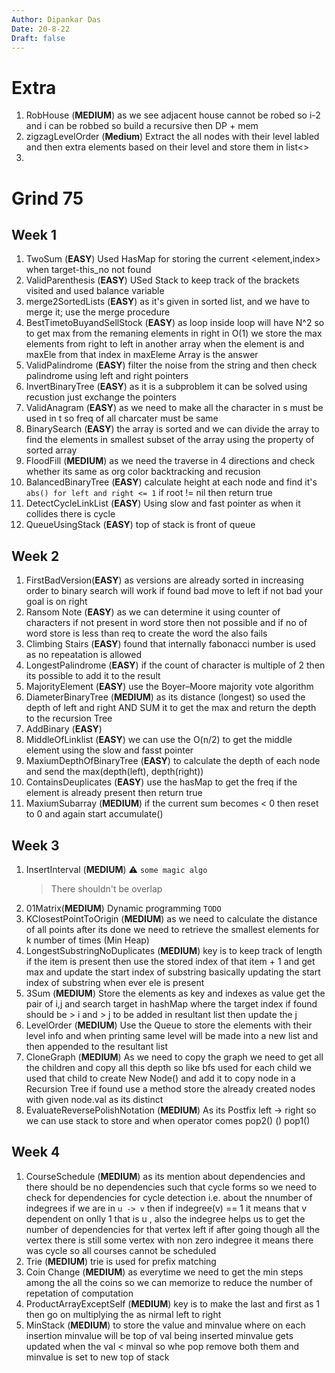 ```yaml
---
Author: Dipankar Das
Date: 20-8-22
Draft: false
---
```


# Extra

1. RobHouse (**MEDIUM**) as we see adjacent house cannot be robed so i-2 and i can be robbed so build a recursive then DP + mem
2. zigzagLevelOrder (**Medium**) Extract the all nodes with their level labled and then extra elements based on their level and store them in list<>
3. 

# Grind 75

## Week 1

1. TwoSum (**EASY**) Used HasMap for storing the current <element,index> when target-this_no not found
2. ValidParenthesis (**EASY**) USed Stack to keep track of the brackets visited and used balance variable
3. merge2SortedLists (**EASY**) as it's given in sorted list, and we have to merge it; use the merge procedure
4. BestTimetoBuyandSellStock (**EASY**) as loop inside loop will have N^2 so to get max from the remaning elements in right in O(1)
            we store the max elements from right to left in another array when the element is and maxEle from that index in maxEleme Array is the answer
5. ValidPalindrome (**EASY**) filter the noise from the string and then check palindrome using left and right pointers
6. InvertBinaryTree (**EASY**) as it is a subproblem it can be solved using recustion just exchange the pointers
7. ValidAnagram (**EASY**) as we need to make all the character in s must be used in t so freq of all charcater must be same
8. BinarySearch (**EASY**) the array is sorted and we can divide the array to find the elements in smallest subset of the array using the property of sorted array
9. FloodFill (**MEDIUM**) as we need the traverse in 4 directions and check whether its same as org color backtracking and recusion
10. BalancedBinaryTree (**EASY**) calculate height at each node and find it's `abs() for left and right <= 1` if root != nil then return true
11. DetectCycleLinkList (**EASY**) Using slow and fast pointer as when it collides there is cycle
12. QueueUsingStack (**EASY**) top of stack is front of queue

## Week 2

1. FirstBadVersion(**EASY**) as versions are already sorted in increasing order to binary search will work if found bad move to left if not bad your goal is on right
2. Ransom Note (**EASY**) as we can determine it using counter of characters if not present in word store then not possible and if no of word store is less than req to create the word the also fails
3. Climbing Stairs (**EASY**) found that internally fabonacci number is used as no repeatation is allowed
4. LongestPalindrome (**EASY**) if the count of character is multiple of 2 then its possible to add it to the result
5. MajorityElement (**EASY**) use the Boyer–Moore majority vote algorithm
6. DiameterBinaryTree (**MEDIUM**) as its distance (longest) so used the depth of left and right AND SUM it to get the max 
and return the depth to the recursion Tree
7. AddBinary (**EASY**)
8. MiddleOfLinklist (**EASY**) we can use the O(n/2) to get the middle element using the slow and fasst pointer
9. MaxiumDepthOfBinaryTree (**EASY**) to calculate the depth of each node and send the max(depth(left), depth(right))
10. ContainsDeuplicates (**EASY**) use the hasMap to get the freq if the element is already present then return true
11. MaxiumSubarray (**MEDIUM**) if the current sum becomes < 0 then reset to 0 and again start accumulate()

## Week 3

1. InsertInterval (**MEDIUM**) :warning: `some magic algo`
    > There shouldn't be overlap
2. 01Matrix(**MEDIUM**) Dynamic programming `TODO`
3. KClosestPointToOrigin (**MEDIUM**) as we need to calculate the distance of all points after its done we need to retrieve the smallest elements for k number of times (Min Heap)
4. LongestSubstringNoDuplicates (**MEDIUM**) key is to keep track of length if the item is present then use the stored index of that item  + 1 and get max and update the start index of substring
    basically updating the start index of substring when ever ele is present
5. 3Sum (**MEDIUM**) Store the elements as key and indexes as value get the pair of i,j and search target in hashMap 
where the target index if found should be > i and > j to be added in resultant list then update the j
6. LevelOrder (**MEDIUM**) Use the Queue to store the elements with their level info and when printing same level will be made into a new list and then appended to the resultant list
7. CloneGraph (**MEDIUM**) As we need to copy the graph we need to get all the children and copy all this depth so
like bfs used for each child we used that child to create New Node() and add it to copy node in a Recursion Tree
if found use a method store the already created nodes with given node.val as its distinct
8. EvaluateReversePolishNotation (**MEDIUM**) As its Postfix left -> right so we can use stack to store and when operator comes pop2() () pop1()

## Week 4

1. CourseSchedule (**MEDIUM**) as its mention about dependencies and there should be no dependencies such that cycle forms so we need to check for dependencies for cycle detection i.e. about the nnumber of indegrees if we are in `u -> v` then if indegree(v) == 1 it means that v dependent on onlly 1 that is u , also the indegree helps us to get the number of dependencies for that vertex left if after going though all the vertex there is still some vertex with non zero indegree it means there was cycle so all courses cannot be scheduled
2. Trie (**MEDIUM**) trie is used for prefix matching 
3. Coin Change (**MEDIUM**) as everytime we need to get the min steps among the all the coins so we can memorize to reduce the number of repetation of computation
4. ProductArrayExceptSelf (**MEDIUM**) key is to make the last and first as 1 then go on multiplying the as nirmal left to right
5. MinStack (**MEDIUM**) to store the value and minvalue where on each insertion minvalue will be top of val being inserted minvalue gets updated when the val < minval
so whe pop remove both them and minvalue is set to new top of stack

